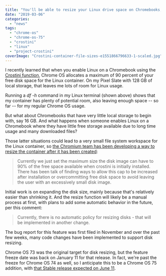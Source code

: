 ```yaml
---
title: "You'll be able to resize your Linux drive space on Chromebooks, likely in Chrome OS 75"
date: "2019-03-06"
categories: 
  - "news"
tags: 
  - "chrome-os"
  - "chrome-os-75"
  - "crostini"
  - "linux"
  - "project-crostini"
coverImage: "Crostini-container-file-sizes-e1551866796633-1-scaled.jpg"
---
```


I recently learned that when you enable Linux on a Chromebook using the [Crostini function](https://www.aboutchromebooks.com/tag/project-crostini), Chrome OS allocates a maximum of 90 percent of your free disk space for the Linux container. On my Pixel Slate with 128 GB of local storage, that leaves me lots of room for Linux usage.

Running a _df -h_ command in my Linux terminal (shown above) shows that my container has plenty of potential room, also leaving enough space -- so far -- for my regular Chrome OS usage.

But what about Chromebooks that have very little local storage to begin with, say 16 GB. And what happens when someone enables Linux on a Chromebook where they have little free storage available due to long time usage and many downloaded files?

Those latter situations could lead to a very small file system workspace for the Linux container, so [the Chromium team has been developing a way to resize the container after it has been created](https://bugs.chromium.org/p/chromium/issues/detail?id=858815):

> Currently we just set the maximum size the disk image can have to 90% of the free space available when crostini is initially installed. There has been talk of finding ways to allow this cap to be increased after installation or overcommitting free disk space to avoid leaving the user with an excessively small disk image.

Initial work is on expanding the disk size, mainly because that's relatively easier than shrinking it. And the resize function will likely be a manual process at first, with plans to add some automatic behavior in the future, per this comment:

> Currently, there is no automatic policy for resizing disks - that will  
> be implemented in another change.

The bug report for this feature was first filed in November and over the past few weeks, many code changes have been implemented to support disk resizing.

Chrome OS 73 was the original target for disk resizing, but the feature freeze date was back on January 11 for that release. In fact, we're past the freeze for Chrome OS 74 as well, so I anticipate this to be a Chrome OS 75 addition, with [that Stable release expected on June 11](https://chromiumdash.appspot.com/schedule).
